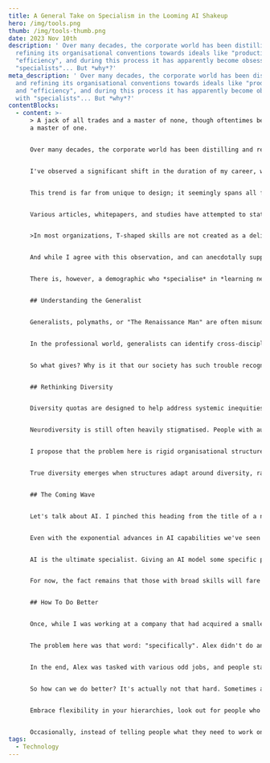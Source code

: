 ```yaml
---
title: A General Take on Specialism in the Looming AI Shakeup
hero: /img/tools.png
thumb: /img/tools-thumb.png
date: 2023 Nov 10th
description: ' Over many decades, the corporate world has been distilling and
  refining its organisational conventions towards ideals like "productivity" and
  "efficiency", and during this process it has apparently become obsessed with
  "specialists"... But *why*?'
meta_description: ' Over many decades, the corporate world has been distilling
  and refining its organisational conventions towards ideals like "productivity"
  and "efficiency", and during this process it has apparently become obsessed
  with "specialists"... But *why*?'
contentBlocks:
  - content: >-
      > A jack of all trades and a master of none, though oftentimes better than
      a master of one. 


      Over many decades, the corporate world has been distilling and refining its organisational conventions towards ideals like "productivity" and "efficiency", and during this process it has apparently become obsessed with "specialists"... But *why*?


      I've observed a significant shift in the duration of my career, where technologies and disciplines mature, and job titles become more and more specific. When I got started in the late-noughties, a "Web Designer" would design things in Photoshop, then code them in Notepad++. Nowadays, a designer is likely to specialise in Visual Design, UI, UX, DesignOps, or Systems, to name a few. These are all valuable roles, and having specialists to fill them is vitally important, but I feel there is a cost to employing this granular approach in a way that is overly strict, which is often missed.


      This trend is far from unique to design; it seemingly spans all facets of corporate operations. Specialists can be easily measured in terms of their abilities and their productivity, since there is only one essential dimension by which to measure them. This also makes them easier to incentivise with narrow KPIs and targets. This fits corporate hierarchies neatly - all the people assigned to a specific area of expertise can be grouped into a team and graded on a curve.


      Various articles, whitepapers, and studies have attempted to state the importance of "T-shaped" skill sets for decades, representing both breadth and depth. Even back in 2008, [David Ing observed](https://coevolving.com/blogs/index.php/archive/t-shaped-professionals-t-shaped-skills-hybrid-managers/):


      >In most organizations, T-shaped skills are not created as a deliberate policy but emerge because individuals have been willing to risk a somewhat marginal career. Most formal organizational incentives encourage I-shaped skills — the deep functional experience represented by the T’s stem.


      And while I agree with this observation, and can anecdotally support it with my own experiences, the "T-shaped" skill paradigm still implies a single area of specialty, with a breadth of superficial skills. These rigid measures of skill depth are self-fulfilling, in that the development of skills is often fundamentally limited by organisational structures that offer little opportunity for broader learning and development. People are actively incentivised to stay put and hone in on just one thing.


      There is, however, a demographic who *specialise* in *learning new skills*. They can often pick up new skills quickly, and the more skills they've learned, the more transferrable knowledge they can apply to the acquisition of subsequent skills. These people are not antithetical to specialists; in fact many of them are specialists who have a supplementary palette of other skills that afford them the ability to collaborate well with specialists from various different disciplines.


      ## Understanding the Generalist  


      Generalists, polymaths, or "The Renaissance Man" are often misunderstood. Having a wider view doesn't compromise depth. Through varied, lengthy experience spanning disciplines, generalists can gain a holistic understanding of how lots of moving parts fit together in the big-picture. Combining this view with some deeper expertise in a few areas provides an emergent quality to their contextual awareness. This is arguably the "secret sauce" behind innovative thinkers such as Leonardo Da Vinci and Archimedes, and it's unfortunate that the title of 'polymath' seems nowadays to either be more associated with tech-bro CEOs than genuine innovators, or to be wrapped up in egocentric posturing rather than a humble pursuit of knowledge.


      In the professional world, generalists can identify cross-disciplinary issues that specialists may overlook. They can also spot downstream issues from technical and operational patterns that regular specialists using the systems day-to-day would not notice.


      So what gives? Why is it that our society has such trouble recognising this obviously apparent and influential demographic, and what can we do about it? 


      ## Rethinking Diversity


      Diversity quotas are designed to help address systemic inequities in professional representation. They constitute a significant improvement in corporate hiring practices, especially for gender diversity, and for people from minority ethnic groups. However, automatically putting demographically diverse people into specialist roles by default misses the point to some degree. 


      Neurodiversity is still often heavily stigmatised. People with autism are often implicitly expected to be savants, and people with ADHD are seen as lazy or disengaged. In fact, people with ADHD are especially likely to have more generalist skill sets.


      I propose that the problem here is rigid organisational structures that force talented people into specialist roles that do not accurately represent their skills. Not only does this throttle their personal development, enjoyment, and investment in their work, but it may also encourage them to feel the need to "mask", to protect themselves from discrimination.


      True diversity emerges when structures adapt around diversity, rather than simply including it to check a box. Operating with transparency and treating people as adults can afford generalists and diverse thinkers the ability to innovate in ways siloed specialists cannot. Diverse, inclusive teams improve decision-making by considering more perspectives, and boost morale by allowing people to be their authentic selves. This is what diversity is supposed to be about.


      ## The Coming Wave


      Let's talk about AI. I pinched this heading from the title of a new [book by Mustafa Suleyman](https://www.amazon.co.uk/Coming-Wave-Technology-Twenty-First-Centurys/dp/1847927483) who is best known for co-founding DeepMind. I recommend the book, though I don't necessarily agree with his views on certain things, such as the concept of "containment". 


      Even with the exponential advances in AI capabilities we've seen this year alone, I still don't think most people are able to grok the absurd level of disruption our entire civilisation is about to be subjected to. It's really hard to understate how much our lives will be impacted by advances in technology that are compounded by exponentially rising AI capabilities. The specifics of this shake-up are mostly out of scope for this post, but it is safe to assume that specialised knowledge workers are directly in the firing line, since these jobs tend to be the most highly exposed in terms of AI displacement potential. 


      AI is the ultimate specialist. Giving an AI model some specific parameters, success metrics, and lots of compute seems to be a recipe to surpass human capability in a narrow field. The big target that most AI labs are racing toward currently is the achievement of "AGI" or Artificial General Intelligence. At present, this is a theoretical notion in which exposition of large models to multimodal training data and generation capabilities may allow a greater level of interdisciplinary success, and holistic decision-making potential, in a way that is at least comparable to a regular human. This may happen extremely quickly, or it may be that there are some other unforeseen hurdles in the way. We still don't know if AGI will be able to exercise intuition or conceptual synthesis in the same way that a human can. If it does, then we're all out a job and we have bigger conversations to have than anything I will raise in this article.


      For now, the fact remains that those with broad skills will fare better in the wake of job displacement by highly-specialised AI tools. Moreover, generalists will likely be well equipped to make practical use of these narrow AIs - you could command a fleet of them to perform a range of tasks, all converging on a shared goal, without the need for any individual agent to have knowledge of that goal.


      ## How To Do Better


      Once, while I was working at a company that had acquired a smaller business, we were trying to figure out how to integrate people from that business into our department. Most people fit neatly into existing teams, but there was one person, who I will refer to as Alex, who nobody could figure out what to do with. By all accounts, Alex was absolutely indispensable - a problem solver who people came to when they just needed something done, even if they weren't sure exactly what that thing was. Alex seemed so highly regarded, and yet nobody could figure out *specifically* what Alex actually *did*. 


      The problem here was that word: "specifically". Alex didn't do anything specific. Alex did lots of different things. We didn't have a department structure that allowed somebody to exist between teams. Everybody had to report directly to somebody, but each somebody represented a singular function. 


      In the end, Alex was tasked with various odd jobs, and people started to realise those jobs were being done *really* well. Within a few months, our entire department echoed the sentiments of those we spoke to originally. Alex could do pretty much whatever you needed, even if that meant learning how to do it first, which also never took very long. Alex was a generalist, and all the difficulty of this transition was caused by the rigidity of the surrounding operational structure. 


      So how can we do better? It's actually not that hard. Sometimes all it takes is an open-minded shakeup (even if the shakeup itself is artificial and involuntary). 


      Embrace flexibility in your hierarchies, look out for people who have multiple interests and allow room for them to carve out their own role, rather than simply prescribing them a strict function. More often than not, they'll settle in a place where they can still excel at many of the specialised tasks you initially expected, but can also traverse disciplines in a way that yields unique, emergent qualities. 


      Occasionally, instead of telling people what they need to work on, it's worth asking them what they *want* to work on. 
tags:
  - Technology
---
```

